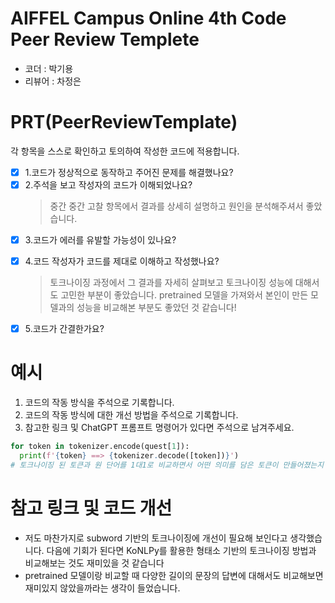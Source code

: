 # AIFFEL Campus Online 4th Code Peer Review Templete
- 코더 : 박기용
- 리뷰어 : 차정은


# PRT(PeerReviewTemplate)
각 항목을 스스로 확인하고 토의하여 작성한 코드에 적용합니다.
- [x] 1.코드가 정상적으로 동작하고 주어진 문제를 해결했나요?
- [x] 2.주석을 보고 작성자의 코드가 이해되었나요?
  > 중간 중간 고찰 항목에서 결과를 상세히 설명하고 원인을 분석해주셔서 좋았습니다.
- [x] 3.코드가 에러를 유발할 가능성이 있나요?
  > 
- [x] 4.코드 작성자가 코드를 제대로 이해하고 작성했나요?
  > 토크나이징 과정에서 그 결과를 자세히 살펴보고 토크나이징 성능에 대해서도 고민한 부분이 좋았습니다.
  > pretrained 모델을 가져와서 본인이 만든 모델과의 성능을 비교해본 부분도 좋았던 것 같습니다!
- [x] 5.코드가 간결한가요?
  > 

# 예시
1. 코드의 작동 방식을 주석으로 기록합니다.
2. 코드의 작동 방식에 대한 개선 방법을 주석으로 기록합니다.
3. 참고한 링크 및 ChatGPT 프롬프트 명령어가 있다면 주석으로 남겨주세요.
```python
for token in tokenizer.encode(quest[1]):
  print(f'{token} ==> {tokenizer.decode([token])}')
# 토크나이징 된 토큰과 원 단어를 1대1로 비교하면서 어떤 의미를 담은 토큰이 만들어졌는지 확인

```

# 참고 링크 및 코드 개선
* 저도 마찬가지로 subword 기반의 토크나이징에 개선이 필요해 보인다고 생각했습니다. 다음에 기회가 된다면 KoNLPy를 활용한 형태소 기반의 토크나이징 방법과 비교해보는 것도 재미있을 것 같습니다
* pretrained 모델이랑 비교할 때 다양한 길이의 문장의 답변에 대해서도 비교해보면 재미있지 않았을까라는 생각이 들었습니다.
